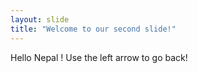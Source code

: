 ```yaml
---
layout: slide
title: "Welcome to our second slide!"
---
```

Hello Nepal !
Use the left arrow to go back!
